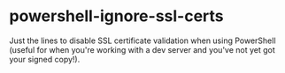 # powershell-ignore-ssl-certs
Just the lines to disable SSL certificate validation when using PowerShell (useful for when you're working with a dev server and you've not yet got your signed copy!).
